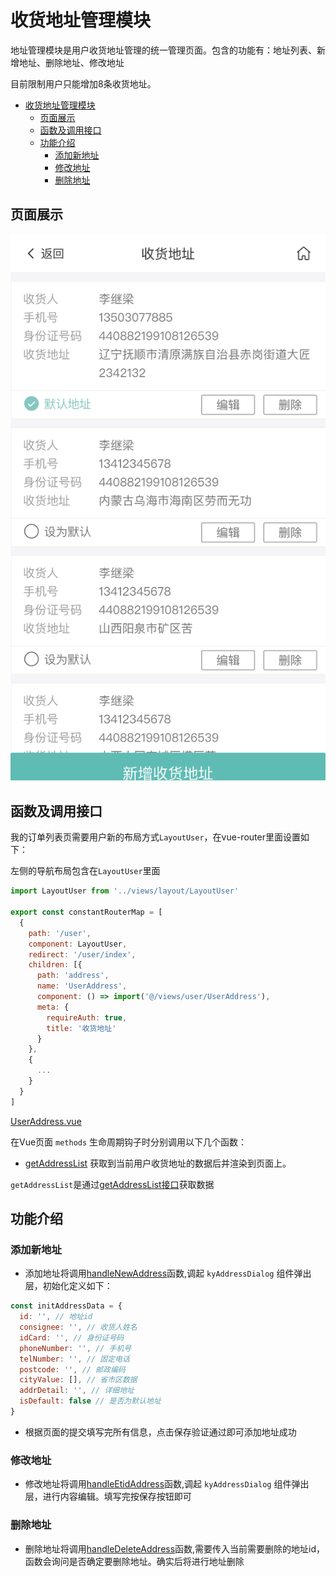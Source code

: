 # 收货地址管理模块

地址管理模块是用户收货地址管理的统一管理页面。包含的功能有：地址列表、新增地址、删除地址、修改地址

目前限制用户只能增加8条收货地址。

<!-- TOC -->

- [收货地址管理模块](#收货地址管理模块)
  - [页面展示](#页面展示)
  - [函数及调用接口](#函数及调用接口)
  - [功能介绍](#功能介绍)
    - [添加新地址](#添加新地址)
    - [修改地址](#修改地址)
    - [删除地址](#删除地址)

<!-- /TOC -->

## 页面展示

![image](./images/userAddress.png)

## 函数及调用接口

我的订单列表页需要用户新的布局方式`LayoutUser`，在vue-router里面设置如下：

左侧的导航布局包含在`LayoutUser`里面

```js
import LayoutUser from '../views/layout/LayoutUser'

export const constantRouterMap = [
  {
    path: '/user',
    component: LayoutUser,
    redirect: '/user/index',
    children: [{
      path: 'address',
      name: 'UserAddress',
      component: () => import('@/views/user/UserAddress'),
      meta: {
        requireAuth: true,
        title: '收货地址'
      }
    },
    {
      ...
    }
  }
]
```

[UserAddress.vue](https://gitlab.kyani.cn/kyani-inc/kyani-shop-mobile/blob/master/src/views/user/UserAddress.vue)

在Vue页面 `methods` 生命周期钩子时分别调用以下几个函数：
- [getAddressList](https://gitlab.kyani.cn/kyani-inc/kyani-shop-mobile/blob/master/src/views/user/UserAddress.vue#L84) 获取到当前用户收货地址的数据后并渲染到页面上。

`getAddressList`是通过[getAddressList接口](https://gitlab.kyani.cn/kyani-inc/kyani-shop-mobile/blob/master/src/api/urls.js#L26)获取数据

## 功能介绍

### 添加新地址
  - 添加地址将调用[handleNewAddress](https://gitlab.kyani.cn/kyani-inc/kyani-shop-mobile/blob/master/src/views/user/UserAddress.vue#L96)函数,调起 `kyAddressDialog` 组件弹出层，初始化定义如下：

  ```js
  const initAddressData = {
    id: '', // 地址id
    consignee: '', // 收货人姓名
    idCard: '', // 身份证号码
    phoneNumber: '', // 手机号
    telNumber: '', // 固定电话
    postcode: '', // 邮政编码
    cityValue: [], // 省市区数据
    addrDetail: '', // 详细地址
    isDefault: false // 是否为默认地址
  }
  ```
  - 根据页面的提交填写完所有信息，点击保存验证通过即可添加地址成功

### 修改地址
   - 修改地址将调用[handleEtidAddress](https://gitlab.kyani.cn/kyani-inc/kyani-shop-mobile/blob/master/src/views/user/UserAddress.vue#L113)函数,调起 `kyAddressDialog` 组件弹出层，进行内容编辑。填写完按保存按钮即可
  
### 删除地址
   - 删除地址将调用[handleDeleteAddress](https://gitlab.kyani.cn/kyani-inc/kyani-shop-mobile/blob/master/src/views/user/UserAddress.vue#L142)函数,需要传入当前需要删除的地址id，函数会询问是否确定要删除地址。确实后将进行地址删除